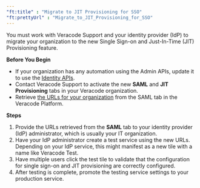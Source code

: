 ```yaml
---
"ft:title" : "Migrate to JIT Provisioning for SSO"
"ft:prettyUrl" : "Migrate_to_JIT_Provisioning_for_SSO"
---
```


You must work with Veracode Support and your identity provider (IdP) to migrate your organization to the new Single Sign-on and Just-In-Time (JIT) Provisioning feature.

<p font-size="13pt"><b>Before You Begin</b></p>

- If your organization has any automation using the Admin APIs, update it to use the [Identity APIs](https://docs.veracode.com/r/c_identity_intro).
- Contact Veracode Support to activate the new **SAML** and **JIT Provisioning** tabs in your Veracode organization.
- Retrieve [the URLs for your organization](https://docs.veracode.com/r/Configuring_Your_Organization_Identity_Provider_for_SAML) from the SAML tab in the Veracode Platform.

<p font-size="13pt"><b>Steps</b></p>

1. Provide the URLs retrieved from the **SAML** tab to your identity provider (IdP) administrator, which is usually your IT organization.
2. Have your IdP administrator create a test service using the new URLs. Depending on your IdP service, this might manifest as a new tile with a name like Veracode Test.
3. Have multiple users click the test tile to validate that the configuration for single sign-on and JIT provisioning are correctly configured.
4. After testing is complete, promote the testing service settings to your production service.
